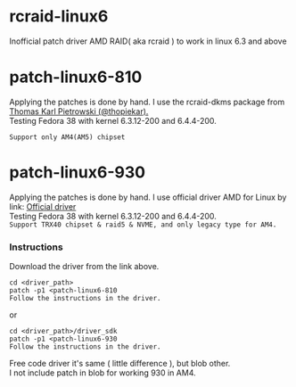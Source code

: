 # rcraid-linux6
Inofficial patch driver AMD RAID( aka rcraid ) to work in linux 6.3 and above

# patch-linux6-810 
Applying the patches is done by hand. I use the rcraid-dkms package from [Thomas Karl Pietrowski (@thopiekar). ](https://github.com/thopiekar/rcraid-dkms)   
Testing Fedora 38 with kernel 6.3.12-200 and 6.4.4-200.

`Support only AM4(AM5) chipset`


# patch-linux6-930
Applying the patches is done by hand. I use official driver AMD for Linux by link: [Official driver](https://www.amd.com/en/support/chipsets/amd-socket-strx4/trx40)   
Testing Fedora 38 with kernel 6.3.12-200 and 6.4.4-200.   
`Support TRX40 chipset & raid5 & NVME, and only legacy type for AM4.`


### Instructions 
Download the driver from the link above. 

`cd <driver_path>`    
`patch -p1 <patch-linux6-810`   
`Follow the instructions in the driver.`   

or

`cd <driver_path>/driver_sdk`   
`patch -p1 <patch-linux6-930`   
`Follow the instructions in the driver.`   

Free code driver it's same ( little difference ), but blob other.    
I not include patch in blob for working 930 in AM4.   

